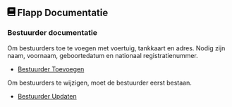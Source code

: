 ## <img src='Images/book.svg' height=20/> Flapp Documentatie

### Bestuurder documentatie

Om bestuurders toe te voegen met voertuig, tankkaart en adres. Nodig zijn naam, voornaam, geboortedatum en nationaal registratienummer.

- [Bestuurder Toevoegen](https://github.com/Bataklik/Project_Flapp/wiki/VoegBestuurder)

Om bestuurders te wijzigen, moet de bestuurder eerst bestaan.

- [Bestuurder Updaten](https://github.com/Bataklik/Project_Flapp/wiki/UpdateBestuurder)
